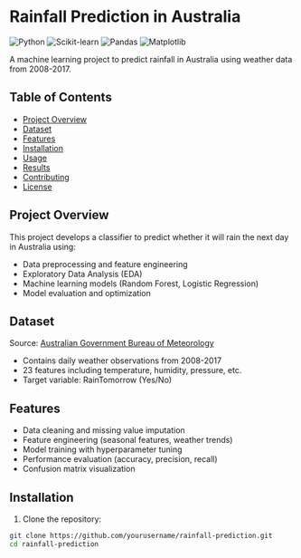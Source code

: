 # Rainfall Prediction in Australia

![Python](https://img.shields.io/badge/Python-3.7%2B-blue)
![Scikit-learn](https://img.shields.io/badge/Scikit--learn-1.0.2-orange)
![Pandas](https://img.shields.io/badge/Pandas-1.3.0-red)
![Matplotlib](https://img.shields.io/badge/Matplotlib-3.4.2-yellow)

A machine learning project to predict rainfall in Australia using weather data from 2008-2017.

## Table of Contents
- [Project Overview](#project-overview)
- [Dataset](#dataset)
- [Features](#features)
- [Installation](#installation)
- [Usage](#usage)
- [Results](#results)
- [Contributing](#contributing)
- [License](#license)

## Project Overview
This project develops a classifier to predict whether it will rain the next day in Australia using:
- Data preprocessing and feature engineering
- Exploratory Data Analysis (EDA)
- Machine learning models (Random Forest, Logistic Regression)
- Model evaluation and optimization

## Dataset
Source: [Australian Government Bureau of Meteorology](http://www.bom.gov.au/climate/dwo/)
- Contains daily weather observations from 2008-2017
- 23 features including temperature, humidity, pressure, etc.
- Target variable: RainTomorrow (Yes/No)

## Features
- Data cleaning and missing value imputation
- Feature engineering (seasonal features, weather trends)
- Model training with hyperparameter tuning
- Performance evaluation (accuracy, precision, recall)
- Confusion matrix visualization

## Installation
1. Clone the repository:
```bash
git clone https://github.com/yourusername/rainfall-prediction.git
cd rainfall-prediction
